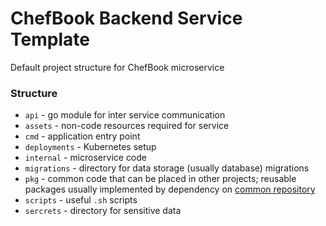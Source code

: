 # ChefBook Backend Service Template
Default project structure for ChefBook microservice

### Structure
* `api` - go module for inter service communication
* `assets` - non-code resources required for service
* `cmd` - application entry point
* `deployments` - Kubernetes setup
* `internal` - microservice code
* `migrations` - directory for data storage (usually database) migrations
* `pkg` - common code that can be placed in other projects; reusable packages usually implemented by dependency on [common repository](https://github.com/mephistolie/chefbook-backend-common)
* `scripts` - useful `.sh` scripts
* `sercrets` - directory for sensitive data
